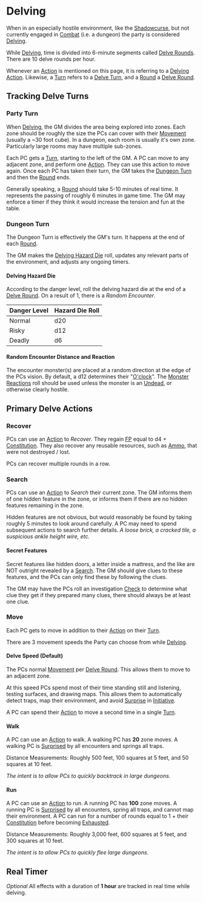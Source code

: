 # Delving

When in an especially hostile environment, like the [Shadowcurse](../Hazards/Shadowcurse.md), but not currently engaged in [Combat](../Combat/Combat.md) (i.e. a dungeon) the party is considered [Delving]().

While [Delving](), time is divided into 6-minute segments called [Delve Rounds](../Core%20Procedures/Round.md#Delve%20Round). There are 10 delve rounds per hour.

Whenever an [Action](../Core%20Procedures/Action.md) is mentioned on this page, it is referring to a [Delving Action](../Core%20Procedures/Action.md#Delving%20Action). Likewise, a [Turn](../Core%20Procedures/Turn.md) refers to a [Delve Turn](../Core%20Procedures/Turn.md#Delve%20Turn), and a [Round](../Core%20Procedures/Round.md) a [Delve Round](../Core%20Procedures/Round.md#Delve%20Round).

## Tracking Delve Turns

### Party Turn

When [Delving](Delving.md), the GM divides the area being explored into zones. Each zone should be roughly the size the PCs can cover with their [Movement](../Combat/Movement.md) (usually a ~30 foot cube). In a dungeon, each room is usually it's own zone. Particularly large rooms may have multiple sub-zones.

Each PC gets a [Turn](../Core%20Procedures/Turn.md), starting to the left of the GM. A PC can move to any adjacent zone, and perform one [Action](../Core%20Procedures/Action.md). They can use this action to move again. Once each PC has taken their turn, the GM takes the [Dungeon Turn](#Dungeon%20Turn) and then the [Round](../Core%20Procedures/Round.md) ends.

Generally speaking, a [Round](../Core%20Procedures/Round.md) should take 5-10 minutes of real time. It represents the passing of roughly 6 minutes in game time. The GM may enforce a timer if they think it would increase the tension and fun at the table.

### Dungeon Turn

The Dungeon Turn is effectively the GM's turn. It happens at the end of each [Round](../Core%20Procedures/Round.md).

The GM makes the [Delving Hazard Die](#Delving%20Hazard%20Die) roll, updates any relevant parts of the environment, and adjusts any ongoing timers.

#### Delving Hazard Die

According to the danger level, roll the delving hazard die at the end of a [Delve Round](../Core%20Procedures/Round.md#Delve%20Round). On a result of 1, there is a *Random Encounter*.

| Danger Level | Hazard Die Roll |
| ------------ | --------------- |
| Normal       | d20             |
| Risky        | d12             |
| Deadly       | d6              |

#### Random Encounter Distance and Reaction

The encounter monster(s) are placed at a random direction at the edge of the PCs vision. By default, a d12 determines their "[O'clock](https://en.wikipedia.org/wiki/Clock_position)". The [Monster Reactions](../Social%20Procedures/Monster%20Reactions.md) roll should be used unless the monster is an [Undead](../../Resources%20for%20GMs/Creatures/Creature%20Types/Undead.md), or otherwise clearly hostile.

## Primary Delve Actions

### Recover

PCs can use an [Action](../Core%20Procedures/Action.md) to *Recover*. They regain [FP](../../Player%20Characters/Derived%20Statistics/Fatigue%20Points.md) equal to d4 + [Constitution](../../Player%20Characters/The%20Ability%20Scores/Constitution.md). They also recover any reusable resources, such as [Ammo](../../Items%20and%20Gear/Weapon%20Properties/Ammo%20Property.md), that were not destroyed / lost.

PCs can recover multiple rounds in a row.

### Search

PCs can use an [Action](../Core%20Procedures/Action.md) to *Search* their current zone. The GM informs them of one hidden feature in the zone, or informs them if there are no hidden features remaining in the zone.

Hidden features are not obvious, but would reasonably be found by taking roughly 5 minutes to look around carefully. A PC may need to spend subsequent actions to search further details.
*A loose brick, a cracked tile, a suspicious ankle height wire, etc.*

#### Secret Features

Secret features like hidden doors, a letter inside a mattress, and the like are NOT outright revealed by a [Search](Delving.md#Search). The GM should give clues to these features, and the PCs can only find these by following the clues.

The GM may have the PCs roll an investigation [Check](../Core%20Procedures/Check.md) to determine what clue they get if they prepared many clues, there should always be at least one clue.

### Move

Each PC gets to move in addition to their [Action](../Core%20Procedures/Action.md) on their [Turn](../Core%20Procedures/Turn.md).

There are 3 movement speeds the Party can choose from while [Delving](Delving.md).

#### Delve Speed (Default)

The PCs normal [Movement](../Combat/Movement.md) per [Delve Round](../Core%20Procedures/Round.md#Delve%20Round). This allows them to move to an adjacent zone.

At this speed PCs spend most of their time standing still and listening, testing surfaces, and drawing maps. This allows them to automatically detect traps, map their environment, and avoid [Surprise](../Conditions/Surprised.md) in [Initiative](../Combat/Initiative.md).

A PC can spend their [Action](../Core%20Procedures/Action.md) to move a second time in a single [Turn](../Core%20Procedures/Turn.md).

#### Walk

A PC can use an [Action](../Core%20Procedures/Action.md) to walk. A walking PC has **20** zone moves. A walking PC is [Surprised](../Conditions/Surprised.md) by all encounters and springs all traps.

Distance Measurements: Roughly 500 feet, 100 squares at 5 feet, and 50 squares at 10 feet.

*The intent is to allow PCs to quickly backtrack in large dungeons.*

#### Run

A PC can use an [Action](../Core%20Procedures/Action.md) to run. A running PC has **100** zone moves. A running PC is [Surprised](../Conditions/Surprised.md) by all encounters, spring all traps, and cannot map their environment. A PC can run for a number of rounds equal to 1 + their [Constitution](../../Player%20Characters/The%20Ability%20Scores/Constitution.md) before becoming [Exhausted](../Conditions/Exhausted.md).

Distance Measurements: Roughly 3,000 feet, 600 squares at 5 feet, and 300 squares at 10 feet.

*The intent is to allow PCs to quickly flee large dungeons.*

## Real Timer

*Optional*
All effects with a duration of **1 hour** are tracked in real time while delving.

